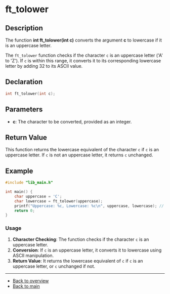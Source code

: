 # ft_tolower

## Description

The function **int ft_tolower(int c)** converts the argument **c** to lowercase if it is an uppercase letter.

The `ft_tolower` function checks if the character `c` is an uppercase letter ('A' to 'Z'). If `c` is within this range, it converts it to its corresponding lowercase letter by adding 32 to its ASCII value.

## Declaration
```c
int ft_tolower(int c);
```
## Parameters

- **c**: The character to be converted, provided as an integer.

## Return Value

This function returns the lowercase equivalent of the character `c` if `c` is an uppercase letter. If `c` is not an uppercase letter, it returns `c` unchanged.

## Example
```c
#include "lib_main.h"

int main() {
    char uppercase = 'C';
    char lowercase = ft_tolower(uppercase);
    printf("Uppercase: %c, Lowercase: %c\n", uppercase, lowercase); // Output will be "Uppercase: C, Lowercase: c"
    return 0;
}
```
### Usage

1. **Character Checking**: The function checks if the character `c` is an uppercase letter.
2. **Conversion**: If `c` is an uppercase letter, it converts it to lowercase using ASCII manipulation.
3. **Return Value**: It returns the lowercase equivalent of `c` if `c` is an uppercase letter, or `c` unchanged if not.

---

- [Back to overview](../Overview_about_function.md)
- [Back to main](/)
